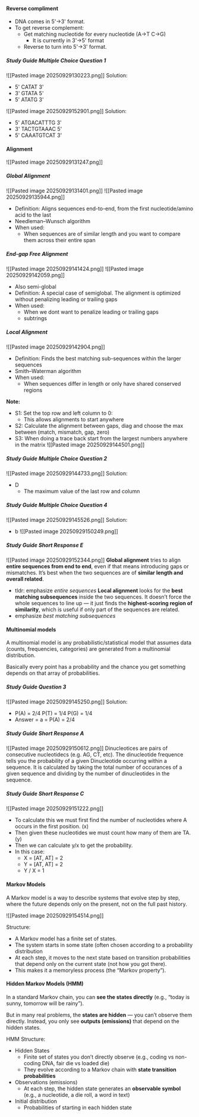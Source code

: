 #### **Reverse compliment**
- DNA comes in 5'->3' format.
- To get reverse complement:
	- Get matching nucleotide for every nucleotide (A->T C->G)
		- It is currently in 3'->5' format
	- Reverse to turn into 5'->3' format.
##### Study Guide Multiple Choice Question 1
![[Pasted image 20250929130223.png]]
Solution:
- 5' CATAT 3'
- 3' GTATA 5'
- 5' ATATG 3'

![[Pasted image 20250929152901.png]]
Solution:
- 5' ATGACATTTG 3'
- 3' TACTGTAAAC 5'
- 5' CAAATGTCAT 3'

#### **Alignment**
![[Pasted image 20250929131247.png]]
##### Global Alignment
![[Pasted image 20250929131401.png]]
![[Pasted image 20250929135944.png]]
- Definition: Aligns sequences end-to-end, from the first nucleotide/amino acid to the last
- Needleman–Wunsch algorithm
- When used:
	- When sequences are of similar length and you want to compare them across their entire span

##### End-gap Free Alignment
![[Pasted image 20250929141424.png]]
![[Pasted image 20250929142059.png]]
- Also semi-global
- Definition: A special case of semiglobal. The alignment is optimized without penalizing leading or trailing gaps
- When used:
	- When we dont want to penalize leading or trailing gaps
	- subtrings
##### **Local Alignment**
![[Pasted image 20250929142904.png]]
- Definition: Finds the best matching sub-sequences within the larger sequences
- Smith–Waterman algorithm
- When used:
	- When sequences differ in length or only have shared conserved regions

**Note:**
- S1: Set the top row and left column to 0:
	- This allows alignments to start anywhere
- S2: Calculate the alignment between gaps, diag and choose the max between (match, mismatch, gap, zero)
- S3: When doing a trace back start from the largest numbers anywhere in the matrix
![[Pasted image 20250929144501.png]]
##### Study Guide Multiple Choice Question 2
![[Pasted image 20250929144733.png]]
Solution:
- D 
	- The maximum value of the last row and column
##### Study Guide Multiple Choice Question 4
![[Pasted image 20250929145526.png]]
Solution:
- b
![[Pasted image 20250929150249.png]]

##### Study Guide Short Response E
![[Pasted image 20250929152344.png]]
**Global alignment** tries to align **entire sequences from end to end**, even if that means introducing gaps or mismatches. It’s best when the two sequences are of **similar length and overall related**.
- tldr: emphasize _entire sequences_
**Local alignment** looks for the **best matching subsequences** inside the two sequences. It doesn’t force the whole sequences to line up — it just finds the **highest-scoring region of similarity**, which is useful if only part of the sequences are related.
- emphasize _best matching subsequences_
#### **Multinomial models** 
A multinomial model is any probabilistic/statistical model that assumes data (counts, frequencies, categories) are generated from a multinomial distribution.

Basically every point has a probability and the chance you get something depends on that array of probabilities.

##### Study Guide Question 3
![[Pasted image 20250929145250.png]]
Solution:
- P(A) = 2/4 P(T) = 1/4 P(G) = 1/4
- Answer = a =  P(A) = 2/4
##### Study Guide Short Response A
![[Pasted image 20250929150612.png]]
Dinucleotices are pairs of consecutive nucleotidecs (e.g. AG, CT, etc). The dinucleotide frequence tells you the probability of a given Dinucleotide occurring within a sequence. It is calculated by taking the total number of occurances of a given sequence and dividing by the number of dinucleotides in the sequence.

##### Study Guide Short Response C
![[Pasted image 20250929151222.png]]
- To calculate this we must first find the number of nucleotides where A occurs in the first position. (x)
- Then given these nucleotides we must count how many of them are TA. (y)
- Then we can calculate y/x to get the probability.
- In this case:
	- X = [AT, AT] = 2
	- Y = [AT, AT] = 2
	- Y / X = 1

#### Markov Models
A Markov model is a way to describe systems that evolve step by step, where the future depends only on the present, not on the full past history.

![[Pasted image 20250929154514.png]]

Structure:
- A Markov model has a finite set of states.
- The system starts in some state (often chosen according to a probability distribution
- At each step, it moves to the next state based on transition probabilities that depend only on the current state (not how you got there).
- This makes it a memoryless process (the “Markov property”).


#### Hidden Markov Models (HMM)
In a standard Markov chain, you can **see the states directly** (e.g., “today is sunny, tomorrow will be rainy”).

But in many real problems, the **states are hidden** — you can’t observe them directly. Instead, you only see **outputs (emissions)** that depend on the hidden states.

HMM Structure:
- Hidden  States
	- Finite set of states you don’t directly observe (e.g., coding vs non-coding DNA, fair die vs loaded die)
	- They evolve according to a Markov chain with **state transition probabilities**
- Observations (emissions)
	- At each step, the hidden state generates an **observable symbol** (e.g., a nucleotide, a die roll, a word in text)
- Initial distribution
	- Probabilities of starting in each hidden state